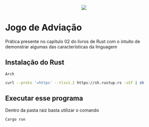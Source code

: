 
<p align="center">
    <img src="https://img.shields.io/badge/Rust-000000?style=for-the-badge&logo=rust&logoColor=white" /></a>
<p>

# Jogo de Adviação 

Prática presente no capítulo 02 do livros de Rust com o intuito de demonstrar algumas das características da linguagem 

## Instalação  do Rust

`Arch`
```bash
curl --proto '=https' --tlsv1.2 https://sh.rustup.rs -sSf | sh
```


## Executar esse programa 

Dentro da pasta raiz basta utilizar o comando 

```Bash
Cargo run
```